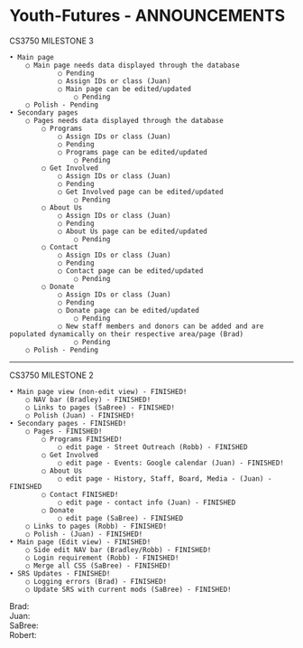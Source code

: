﻿# Youth-Futures - ANNOUNCEMENTS
CS3750 MILESTONE 3

	• Main page
		○ Main page needs data displayed through the database
				○ Pending
				○ Assign IDs or class (Juan)
				○ Main page can be edited/updated
					○ Pending
		○ Polish - Pending
	• Secondary pages 
		○ Pages needs data displayed through the database
			○ Programs
				○ Assign IDs or class (Juan)
				○ Pending
				○ Programs page can be edited/updated
					○ Pending
			○ Get Involved
				○ Assign IDs or class (Juan)
				○ Pending
				○ Get Involved page can be edited/updated
					○ Pending
			○ About Us
				○ Assign IDs or class (Juan)
				○ Pending
				○ About Us page can be edited/updated
					○ Pending
			○ Contact
				○ Assign IDs or class (Juan)
				○ Pending
				○ Contact page can be edited/updated
					○ Pending
			○ Donate
				○ Assign IDs or class (Juan)
				○ Pending
				○ Donate page can be edited/updated
					○ Pending
				○ New staff members and donors can be added and are populated dynamically on their respective area/page (Brad)
					○ Pending
		○ Polish - Pending
		
-------------------------------------------------------------------------------------------------------------------------------		

CS3750 MILESTONE 2

	• Main page view (non-edit view) - FINISHED!
		○ NAV bar (Bradley) - FINISHED!
		○ Links to pages (SaBree) - FINISHED!
		○ Polish (Juan) - FINISHED!
	• Secondary pages - FINISHED!
		○ Pages - FINISHED!
			○ Programs FINISHED!
				○ edit page - Street Outreach (Robb) - FINISHED
			○ Get Involved
				○ edit page - Events: Google calendar (Juan) - FINISHED!
			○ About Us
				○ edit page - History, Staff, Board, Media - (Juan) - FINISHED
			○ Contact FINISHED!
				○ edit page - contact info (Juan) - FINISHED
			○ Donate
				○ edit page (SaBree) - FINISHED
		○ Links to pages (Robb) - FINISHED!
		○ Polish - (Juan) - FINISHED!
	• Main page (Edit view) - FINISHED!
		○ Side edit NAV bar (Bradley/Robb) - FINISHED!
		○ Login requirement (Robb) - FINISHED!
		○ Merge all CSS (SaBree) - FINISHED!
	• SRS Updates - FINISHED!
		○ Logging errors (Brad) - FINISHED!
		○ Update SRS with current mods (SaBree) - FINISHED!

Brad:
<br/>
Juan:
<br/>
SaBree:
<br/>
Robert: 

